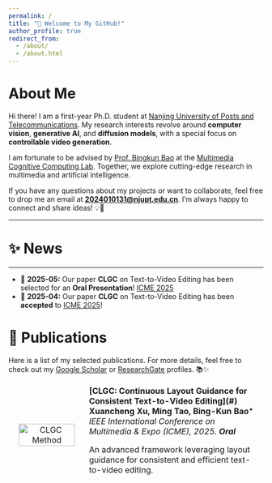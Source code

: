 ```yaml
---
permalink: /
title: "🎉 Welcome to My GitHub!"
author_profile: true
redirect_from: 
  - /about/
  - /about.html
---
```


# About Me
Hi there! I am a first-year Ph.D. student at [Nanjing University of Posts and Telecommunications](https://www.njupt.edu.cn/). My research interests revolve around **computer vision**, **generative AI**, and **diffusion models**, with a special focus on **controllable video generation**. 

I am fortunate to be advised by [Prof. Bingkun Bao](https://www.scholat.com/bkbao.cn) at the [Multimedia Cognitive Computing Lab](https://mcclab.njupt.edu.cn/main.htm). Together, we explore cutting-edge research in multimedia and artificial intelligence. 

If you have any questions about my projects or want to collaborate, feel free to drop me an email at **2024010131@njupt.edu.cn**. I’m always happy to connect and share ideas! 💡🤝


---
# ✨ News  
---  
* 🎉 **2025-05:** Our paper **CLGC** on Text-to-Video Editing has been selected for an **Oral Presentation**!  [ICME 2025](https://2025.ieeeicme.org/)  
* 🎉 **2025-04:** Our paper **CLGC** on Text-to-Video Editing has been **accepted** to [ICME 2025](https://2025.ieeeicme.org/)! 

# 📝 Publications  

Here is a list of my selected publications. For more details, feel free to check out my [Google Scholar](#) or [ResearchGate](#) profiles. 📚✨  

<table style="width:100%;border:0px;border-spacing:0px;border-collapse:separate;margin-right:auto;margin-left:auto;">
  <tbody>  

  <!-- CLGC -->
  <tr>
    <td style="padding:20px;width:30%;max-width:30%;" align="center">
      <img style="width:100%;max-width:100%;" src="../images/method.jpg" alt="CLGC Method">
    </td>
    <td width="75%" valign="center">
      <papertitle><b>[CLGC: Continuous Layout Guidance for Consistent Text-to-Video Editing](#)</b></papertitle>  
      <br>
      <b><b>Xuancheng Xu</b>, Ming Tao, Bing-Kun Bao<span style="position:relative;top:-2px;font-size:smaller;">*</span></b>  
      <br>
      <em>IEEE International Conference on Multimedia & Expo (ICME), 2025. <b>Oral</b></em>  
      <br>
      <p>An advanced framework leveraging layout guidance for consistent and efficient text-to-video editing.</p>  
    </td>
  </tr>  

  </tbody>
</table>
